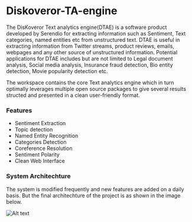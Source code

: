 # Diskoveror-TA-engine

The DisKoveror Text analytics engine(DTAE) is a software product developed by Serendio for extracting information such as Sentiment, Text categories, named entities etc from unstructured text. DTAE is useful in extracting information from Twitter streams, product reviews, emails, webpages and any other source of unstructured information. Potential applications for DTAE includes but are not limited to Legal document analysis, Social media analysis, Insurance fraud detection, Bio entity detection, Movie popularity detection etc.


The workspace contains the core Text analytics engine which in turn optimally leverages multiple open source packages
to give several results structed and presented in a clean user-friendly format.


### Features

* Sentiment Extraction
* Topic detection
* Named Entity Recognition
* Categories Detection
* Coreference Resolution
* Sentiment Polarity
* Clean Web Interface


### System Architechture

The system is modified frequently and new features are added on a daily basis. But the final architechture of the project is as shown in the image below.

![Alt text](/img1.jpg "Optional title")








